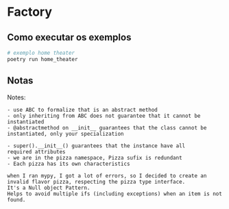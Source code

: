 # Factory

## Como executar os exemplos

```bash
# exemplo home theater
poetry run home_theater
```

## Notas

Notes:

    - use ABC to formalize that is an abstract method
    - only inheriting from ABC does not guarantee that it cannot be
    instantiated
    - @abstractmethod on __init__ guarantees that the class cannot be
    instantiated, only your specialization

    - super().__init__() guarantees that the instance have all
    required attributes
    - we are in the pizza namespace, Pizza sufix is redundant
    - Each pizza has its own characteristics

    when I ran mypy, I got a lot of errors, so I decided to create an
    invalid flavor pizza, respecting the pizza type interface.
    It's a Null object Pattern.
    Helps to avoid multiple ifs (including exceptions) when an item is not
    found.
